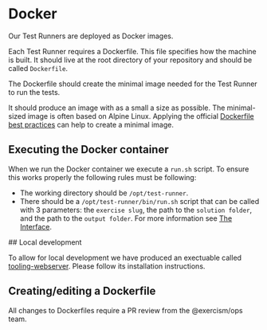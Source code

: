 # Docker

Our Test Runners are deployed as Docker images.

Each Test Runner requires a Dockerfile.
This file specifies how the machine is built.
It should live at the root directory of your repository and should be called `Dockerfile`.

The Dockerfile should create the minimal image needed for the Test Runner to run the tests.

It should produce an image with as a small a size as possible.
The minimal-sized image is often based on Alpine Linux.
Applying the official [Dockerfile best practices](https://docs.docker.com/develop/develop-images/Dockerfile_best-practices/) can help to create a minimal image. 

## Executing the Docker container

When we run the Docker container we execute a `run.sh` script.
To ensure this works properly the following rules must be following:

- The working directory should be `/opt/test-runner`.
- There should be a `/opt/test-runner/bin/run.sh` script that can be called with 3 parameters: 
  the `exercise slug`, the path to the `solution folder`, and the path to the `output folder`.
  For more information see [The Interface](./interface.md).

## Local development

To allow for local development we have produced an exectuable called [tooling-webserver](https://github.com/exercism/tooling-webserver/blob/master/README.md#installation-docker). 
Please follow its installation instructions.

## Creating/editing a Dockerfile

All changes to Dockerfiles require a PR review from the @exercism/ops team.
